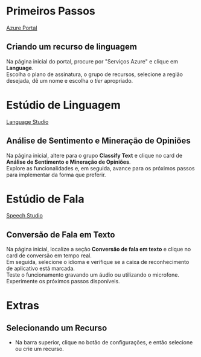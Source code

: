 # Primeiros Passos  
[Azure Portal](https://portal.azure.com)

## Criando um recurso de linguagem  
Na página inicial do portal, procure por "Serviços Azure" e clique em **Language**.  
Escolha o plano de assinatura, o grupo de recursos, selecione a região desejada, dê um nome e escolha o *tier* apropriado.


# Estúdio de Linguagem  
[Language Studio](https://language.cognitive.azure.com)

## Análise de Sentimento e Mineração de Opiniões  
Na página inicial, altere para o grupo **Classify Text** e clique no card de **Análise de Sentimento e Mineração de Opiniões**.  
Explore as funcionalidades e, em seguida, avance para os próximos passos para implementar da forma que preferir.


# Estúdio de Fala  
[Speech Studio](https://speech.microsoft.com/)

## Conversão de Fala em Texto  
Na página inicial, localize a seção **Conversão de fala em texto** e clique no card de conversão em tempo real.  
Em seguida, selecione o idioma e verifique se a caixa de reconhecimento de aplicativo está marcada.  
Teste o funcionamento gravando um áudio ou utilizando o microfone.  
Experimente os próximos passos disponíveis.


# Extras
## Selecionando um Recurso  
- Na barra superior, clique no botão de configurações, e então selecione ou crie um recurso.
